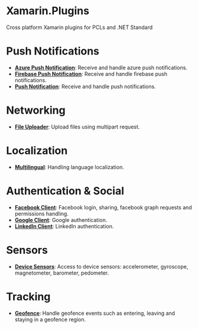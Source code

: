 # Xamarin.Plugins
Cross platform Xamarin plugins for PCLs and .NET Standard

# Push Notifications

* **[Azure Push Notification](https://github.com/CrossGeeks/AzurePushNotificationPlugin)**: Receive and handle azure push notifications.
* **[Firebase Push Notification](https://github.com/CrossGeeks/FirebasePushNotificationPlugin)**: Receive and handle firebase push notifications.
* **[Push Notification](https://github.com/CrossGeeks/PushNotificationPlugin)**: Receive and handle push notifications.

# Networking
* **[File Uploader](https://github.com/CrossGeeks/FileUploaderPlugin)**: Upload files using multipart request.

# Localization
* **[Multilingual](https://github.com/CrossGeeks/MultilingualPlugin)**: Handling language localization.

# Authentication & Social 
* **[Facebook Client](https://github.com/CrossGeeks/FacebookClientPlugin)**: Facebook login, sharing, facebook graph requests and permissions handling.
* **[Google Client](https://github.com/CrossGeeks/GoogleClientPlugin)**: Google authentication.
* **[LinkedIn Client](https://github.com/CrossGeeks/LinkedInClientPlugin)**: LinkedIn authentication.

# Sensors
* **[Device Sensors](https://github.com/CrossGeeks/DeviceSensorsPlugin)**: Access to device sensors: accelerometer, gyroscope, magnetometer, barometer, pedometer.

# Tracking

* **[Geofence](https://github.com/CrossGeeks/GeofencePlugin)**: Handle geofence events such as entering, leaving and staying in a geofence region.
